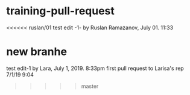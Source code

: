 # training-pull-request
<<<<<< ruslan/01
test edit -1- by Ruslan Ramazanov, July 01. 11:33
# new branhe
test edit-1 by Lara, July 1, 2019. 8:33pm
first pull request to Larisa's rep 7/1/19 9:04
>>>>> master
